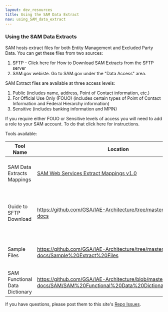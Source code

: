 ```yaml
---
layout: dev_resources
title: Using the SAM Data Extract
nav: using_SAM_data_extract
---
```

### Using the SAM Data Extracts
SAM hosts extract files for both Entity Management and Excluded Party Data. You can get these files from two sources:
1. SFTP - Click here for How to Download SAM Extracts from the SFTP server
2. SAM.gov webiste. Go to SAM.gov under the "Data Access" area. 

SAM Extract files are available at three access levels:
1. Public (includes name, address, Point of Contact information, etc.)
2. For Official Use Only (FOUO) (includes certain types of Point of Contact Information and Federal Hierarchy information)
3. Sensitive (includes banking information and MPIN)

If you require either FOUO or Sensitive levels of access you will need to add a role to your SAM account. To do that click here for instructions.

Tools available:

| Tool Name | Location | Description |
|---|---|---|
| SAM Data Extracts Mappings | <a href="https://github.com/SiloSmashers/iae-global/blob/gh-pages/iae-global/developer_resources/SAM%20Master%20Extract%20Mapping%20v5.1%20FOUO%20File%20Layout.xlsx"> SAM Web Services Extract Mappings v1.0</a> | Description of field mappings, data types, etc. |
| Guide to SFTP Download | https://github.com/GSA/IAE-Architecture/tree/master/as-is/tech-docs | Instruction guide on how to download SAM extract files.|
| Sample Files | https://github.com/GSA/IAE-Architecture/tree/master/as-is/tech-docs/Sample%20Extract%20Files | Sample files at all data access levels |
| SAM Functional Data Dictionary | https://github.com/GSA/IAE-Architecture/blob/master/as-is/tech-docs/SAM/SAM%20Functional%20Data%20Dictionary%20v4.0.pdf |   |


If you have questions, please post them to this site's [Repo Issues](https://github.com/GSA/IAE-Architecture/issues).
